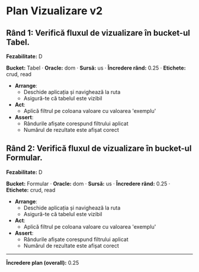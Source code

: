 # Plan Vizualizare v2

## Rând 1: Verifică fluxul de vizualizare în bucket-ul Tabel.

**Fezabilitate:** D

**Bucket:** Tabel · **Oracle:** dom · **Sursă:** us · **Încredere rând:** 0.25 · **Etichete:** crud, read

- **Arrange**:
  - Deschide aplicația și navighează la ruta 
  - Asigură-te că tabelul este vizibil
- **Act**:
  - Aplică filtrul pe coloana valoare cu valoarea 'exemplu'
- **Assert**:
  - Rândurile afișate corespund filtrului aplicat
  - Numărul de rezultate este afișat corect

## Rând 2: Verifică fluxul de vizualizare în bucket-ul Formular.

**Fezabilitate:** D

**Bucket:** Formular · **Oracle:** dom · **Sursă:** us · **Încredere rând:** 0.25 · **Etichete:** crud, read

- **Arrange**:
  - Deschide aplicația și navighează la ruta 
  - Asigură-te că tabelul este vizibil
- **Act**:
  - Aplică filtrul pe coloana valoare cu valoarea 'exemplu'
- **Assert**:
  - Rândurile afișate corespund filtrului aplicat
  - Numărul de rezultate este afișat corect

---
**Încredere plan (overall):** 0.25
